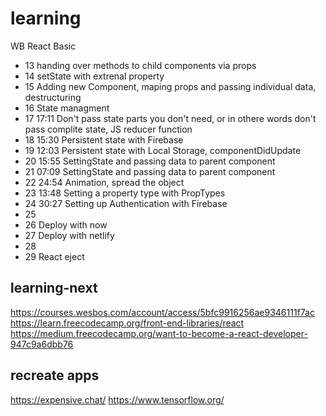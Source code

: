 # learning

WB React Basic
* 13 handing over methods to child components via props
* 14 setState with extrenal property
* 15 Adding new Component, maping props and passing individual data, destructuring
* 16 State managment
* 17 17:11 Don't pass state parts you don't need, or in othere words don't pass complite state, JS reducer function
* 18 15:30 Persistent state with Firebase
* 19 12:03 Persistent state with Local Storage, componentDidUpdate
* 20 15:55 SettingState and passing data to parent component
* 21 07:09 SettingState and passing data to parent component
* 22 24:54 Animation, spread the object
* 23 13:48 Setting a property type with PropTypes
* 24 30:27 Setting up Authentication with Firebase
* 25
* 26 Deploy with now
* 27 Deploy with netlify
* 28
* 29 React eject

## learning-next

https://courses.wesbos.com/account/access/5bfc9916256ae9346111f7ac
https://learn.freecodecamp.org/front-end-libraries/react
https://medium.freecodecamp.org/want-to-become-a-react-developer-947c9a6dbb76

## recreate apps

https://expensive.chat/
https://www.tensorflow.org/

